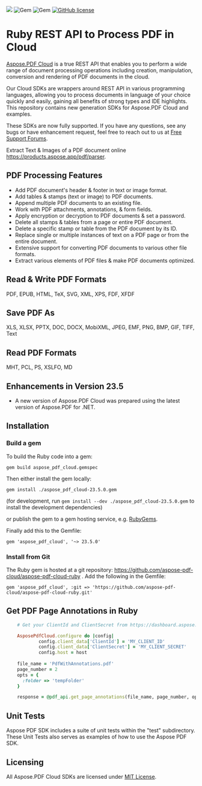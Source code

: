 ﻿![](https://img.shields.io/badge/api-v3.0-lightgrey) ![Gem](https://img.shields.io/gem/v/aspose_pdf_cloud) ![Gem](https://img.shields.io/gem/dt/aspose_pdf_cloud) [![GitHub license](https://img.shields.io/github/license/aspose-pdf-cloud/aspose-pdf-cloud-ruby)](https://github.com/aspose-pdf-cloud/aspose-pdf-cloud-ruby/blob/master/LICENSE)
# Ruby REST API to Process PDF in Cloud
[Aspose.PDF Cloud](https://products.aspose.cloud/pdf) is a true REST API that enables you to perform a wide range of document processing operations including creation, manipulation, conversion and rendering of PDF documents in the cloud.

Our Cloud SDKs are wrappers around REST API in various programming languages, allowing you to process documents in language of your choice quickly and easily, gaining all benefits of strong types and IDE highlights. This repository contains new generation SDKs for Aspose.PDF Cloud and examples.

These SDKs are now fully supported. If you have any questions, see any bugs or have enhancement request, feel free to reach out to us at [Free Support Forums](https://forum.aspose.cloud/c/pdf).

Extract Text & Images of a PDF document online https://products.aspose.app/pdf/parser.

## PDF Processing Features
- Add PDF document's header & footer in text or image format.
- Add tables & stamps (text or image) to PDF documents.
- Append multiple PDF documents to an existing file.
- Work with PDF attachments, annotations, & form fields.
- Apply encryption or decryption to PDF documents & set a password.
- Delete all stamps & tables from a page or entire PDF document.
- Delete a specific stamp or table from the PDF document by its ID.
- Replace single or multiple instances of text on a PDF page or from the entire document.
- Extensive support for converting PDF documents to various other file formats.
- Extract various elements of PDF files & make PDF documents optimized.

## Read & Write PDF Formats
PDF, EPUB, HTML, TeX, SVG, XML, XPS, FDF, XFDF

## Save PDF As
XLS, XLSX, PPTX, DOC, DOCX, MobiXML, JPEG, EMF, PNG, BMP, GIF, TIFF, Text

## Read PDF Formats
MHT, PCL, PS, XSLFO, MD

## Enhancements in Version 23.5
- A new version of Aspose.PDF Cloud was prepared using the latest version of Aspose.PDF for .NET.

## Installation

### Build a gem

To build the Ruby code into a gem:

```shell
gem build aspose_pdf_cloud.gemspec
```

Then either install the gem locally:

```shell
gem install ./aspose_pdf_cloud-23.5.0.gem
```
(for development, run `gem install --dev ./aspose_pdf_cloud-23.5.0.gem` to install the development dependencies)

or publish the gem to a gem hosting service, e.g. [RubyGems](https://rubygems.org/).

Finally add this to the Gemfile:

    gem 'aspose_pdf_cloud', '~> 23.5.0'

### Install from Git

The Ruby gem is hosted at a git repository: https://github.com/aspose-pdf-cloud/aspose-pdf-cloud-ruby . 
Add the following in the Gemfile:

    gem 'aspose_pdf_cloud', :git => 'https://github.com/aspose-pdf-cloud/aspose-pdf-cloud-ruby.git'

## Get PDF Page Annotations in Ruby

```ruby
    # Get your ClientId and ClientSecret from https://dashboard.aspose.cloud (free registration required).

    AsposePdfCloud.configure do |config|
            config.client_data['ClientId'] = 'MY_CLIENT_ID'
            config.client_data['ClientSecret'] = 'MY_CLIENT_SECRET'
            config.host = host
    
	file_name = 'PdfWithAnnotations.pdf'
	page_number = 2
	opts = {
	  :folder => 'tempFolder'
	}

	response = @pdf_api.get_page_annotations(file_name, page_number, opts)
```

## Unit Tests
Aspose PDF SDK includes a suite of unit tests within the "test" subdirectory. These Unit Tests also serves as examples of how to use the Aspose PDF SDK.

## Licensing
All Aspose.PDF Cloud SDKs are licensed under [MIT License](LICENSE).

